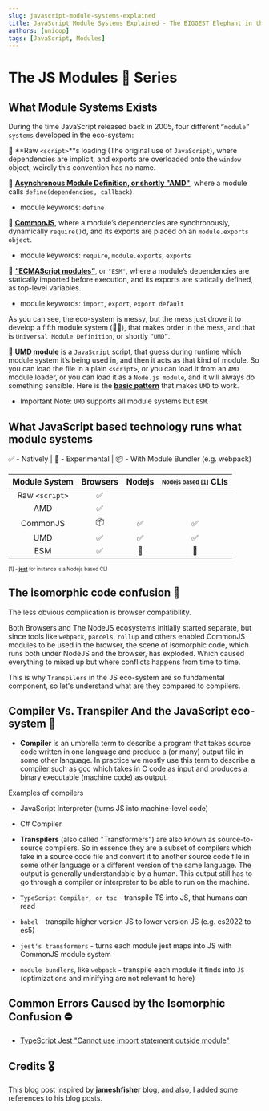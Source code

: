 ```yaml
---
slug: javascript-module-systems-explained
title: JavaScript Module Systems Explained - The BIGGEST Elephant in the room of the JS ecosystem
authors: [unicop]
tags: [JavaScript, Modules]
---
```


# The JS Modules 🐘 Series

## What Module Systems Exists

During the time JavaScript released back in 2005, four different `“module” systems` developed in the eco-system:

🧩 **Raw `<script>`**s loading (The original use of `JavaScript`), where dependencies are implicit, and exports are overloaded onto the `window` object, weirdly this convention has no name.

🧩 **[Asynchronous Module Definition, or shortly "AMD"](https://jameshfisher.com/2020/10/03/what-are-amd-modules/)**, where a module calls `define(dependencies, callback)`.

- module keywords: `define`

<!--truncate-->

🧩 **[CommonJS](https://jameshfisher.com/2020/09/27/what-does-the-require-function-do-in-nodejs/)**, where a module’s dependencies are synchronously, dynamically `require()`d, and its exports are placed on an `module.exports object`.

- module keywords: `require`, `module.exports`, `exports`

🧩 **[“ECMAScript modules”](https://jameshfisher.com/2020/09/25/javascript-modules-for-grumpy-developers-from-2005/)**, or `"ESM"`, where a module’s dependencies are statically imported before execution, and its exports are statically defined, as top-level variables.

- module keywords: `import`, `export`, `export default`

As you can see, the eco-system is messy, but the mess just drove it to develop a fifth module system (😵‍💫), that makes order in the mess, and that is `Universal Module Definition`, or shortly `“UMD”`.

🧩 **[UMD module](https://jameshfisher.com/2020/10/04/what-are-umd-modules/)** is a `JavaScript` script, that guess during runtime which module system it’s being used in, and then it acts as that kind of module. So you can load the file in a plain `<script>`, or you can load it from an `AMD` module loader, or you can load it as a `Node.js module`, and it will always do something sensible. Here is the **[basic pattern](https://github.com/umdjs/umd/blob/master/templates/commonjsStrict.js)** that makes `UMD` to work.

- Important Note: `UMD` supports all module systems but `ESM`.

## What JavaScript based technology runs what module systems

✅ - Natively | 🧪 - Experimental | 📦 - With Module Bundler (e.g. webpack)

| Module System  | Browsers | Nodejs | <sub><sup>Nodejs based [1]</sup></sub> CLIs |
| :------------: | :------: | :----: | :-----------------------------------------: |
| Raw `<script>` |    ✅    |        |                                             |
|      AMD       |    ✅    |        |                                             |
|    CommonJS    |    📦    |   ✅   |                     ✅                      |
|      UMD       |    ✅    |   ✅   |                     ✅                      |
|      ESM       |    ✅    |   🧪   |                     🧪                      |

<sub><sup>[1] - <a href="https://jestjs.io/"><b>jest</b></a> for instance is a Nodejs based CLI</sup></sub>

## The isomorphic code confusion 🔮

The less obvious complication is browser compatibility.

Both Browsers and The NodeJS ecosystems initially started separate, but since tools like `webpack`, `parcels`, `rollup` and others enabled CommonJS modules to be used in the browser, the scene of isomorphic code, which runs both under NodeJS and the browser, has exploded.
Which caused everything to mixed up but where conflicts happens from time to time.

This is why `Transpilers` in the JS eco-system are so fundamental component, so let's understand what are they compared to compilers.

## Compiler Vs. Transpiler And the JavaScript eco-system 📜

- **Compiler** is an umbrella term to describe a program that takes source code written in one language and produce a (or many) output file in some other language. In practice we mostly use this term to describe a compiler such as gcc which takes in C code as input and produces a binary executable (machine code) as output.

Examples of compilers

- JavaScript Interpreter (turns JS into machine-level code)
- C# Compiler

- **Transpilers** (also called "Transformers") are also known as source-to-source compilers. So in essence they are a subset of compilers which take in a source code file and convert it to another source code file in some other language or a different version of the same language. The output is generally understandable by a human. This output still has to go through a compiler or interpreter to be able to run on the machine.

- `TypeScript Compiler, or tsc` - transpile TS into JS, that humans can read
- `babel` - transpile higher version JS to lower version JS (e.g. es2022 to es5)
- `jest's transformers` - turns each module jest maps into JS with CommonJS module system
- `module bundlers`, like `webpack` - transpile each module it finds into `JS` (optimizations and minifying are not relevant to here)

## Common Errors Caused by the Isomorphic Confusion ⛔

- [TypeScript Jest "Cannot use import statement outside module"](./2022-07-28-typescript-jest-cannot-use-import-statement-outside-module.md)

## Credits 🎖️

This blog post inspired by **[jameshfisher](https://jameshfisher.com/)** blog, and also, I added some references to his blog posts.
